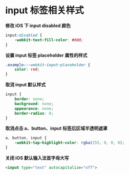 # input 标签相关样式

**修改 iOS 下 input disabled 颜色**

```css
input:disabled {
    -webkit-text-fill-color: #ddd;
}
```

**设置 input 标签 placeholder 属性的样式**

```css
.example::-webkit-input-placeholder {
    color: red;
}
```

**取消 input 默认样式**

```css
input {
    border: none;
    background: none;
    appearance: none;
    border-radius: 0;
}
```

**取消点击 a、button、input 标签后区域半透明遮罩**

```css
a, button, input {
    -webkit-tap-highlight-color: rgba(255, 0, 0, 0);
}
```

**关闭 iOS 默认输入法首字母大写**

```html
<input type="text" autocapitalize="off">
```

